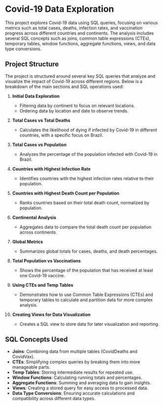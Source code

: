 # Covid-19 Data Exploration

This project explores Covid-19 data using SQL queries, focusing on various metrics such as total cases, deaths, infection rates, and vaccination progress across different countries and continents. The analysis includes several SQL concepts such as joins, common table expressions (CTEs), temporary tables, window functions, aggregate functions, views, and data type conversions.

## Project Structure

The project is structured around several key SQL queries that analyze and visualize the impact of Covid-19 across different regions. Below is a breakdown of the main sections and SQL operations used:

1. **Initial Data Exploration**
   - Filtering data by continent to focus on relevant locations.
   - Ordering data by location and date to observe trends.

2. **Total Cases vs Total Deaths**
   - Calculates the likelihood of dying if infected by Covid-19 in different countries, with a specific focus on Brazil.

3. **Total Cases vs Population**
   - Analyzes the percentage of the population infected with Covid-19 in Brazil.

4. **Countries with Highest Infection Rate**
   - Identifies countries with the highest infection rates relative to their population.

5. **Countries with Highest Death Count per Population**
   - Ranks countries based on their total death count, normalized by population.

6. **Continental Analysis**
   - Aggregates data to compare the total death count per population across continents.

7. **Global Metrics**
   - Summarizes global totals for cases, deaths, and death percentages.

8. **Total Population vs Vaccinations**
   - Shows the percentage of the population that has received at least one Covid-19 vaccine.

9. **Using CTEs and Temp Tables**
   - Demonstrates how to use Common Table Expressions (CTEs) and temporary tables to calculate and partition data for more complex analysis.

10. **Creating Views for Data Visualization**
    - Creates a SQL view to store data for later visualization and reporting.

## SQL Concepts Used

- **Joins**: Combining data from multiple tables (CovidDeaths and CovidVax).
- **CTEs**: Simplifying complex queries by breaking them into more manageable parts.
- **Temp Tables**: Storing intermediate results for repeated use.
- **Window Functions**: Calculating running totals and percentages.
- **Aggregate Functions**: Summing and averaging data to gain insights.
- **Views**: Creating a stored query for easy access to processed data.
- **Data Type Conversions**: Ensuring accurate calculations and compatibility across different data types.
